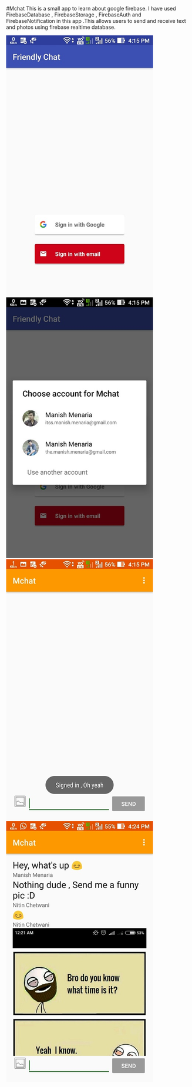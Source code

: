 #Mchat
This is a small app to learn about google firebase. I have used FirebaseDatabase , FirebaseStorage , FirebaseAuth and FirebaseNotification in this app .This allows users to send and receive text and photos using firebase realtime database.

![alt tag](https://github.com/Gr8manish/Mchat/blob/master/Photoshop/one.jpg "Mchat") ![alt tag](https://github.com/Gr8manish/Mchat/blob/master/Photoshop/two.jpg "Mchat")
![alt tag](https://github.com/Gr8manish/Mchat/blob/master/Photoshop/three.jpg "Mchat") ![alt tag](https://github.com/Gr8manish/Mchat/blob/master/Photoshop/four.jpg "Mchat")
